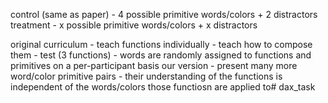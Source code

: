 control (same as paper)
	- 4 possible primitive words/colors + 2 distractors
treatment
	- x possible primitive words/colors + x distractors

original curriculum
	- teach functions individually
	- teach how to compose them
	- test (3 functions)
	- words are randomly assigned to functions and primitives on a per-participant basis
our version
	- present many more word/color primitive pairs
	- their understanding of the functions is independent of the words/colors those functiosn are applied to# dax_task
